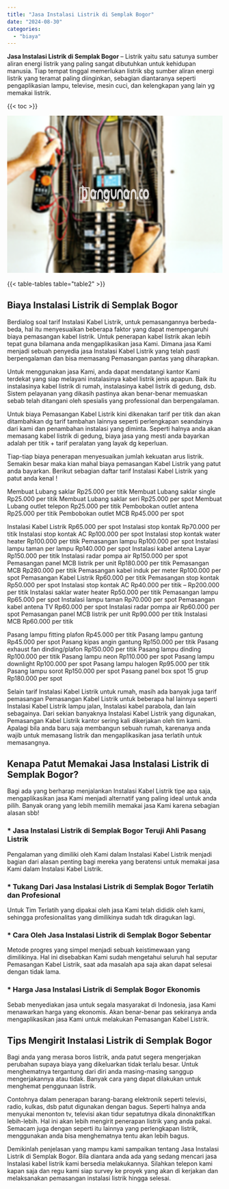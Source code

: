 ```yaml
---
title: "Jasa Instalasi Listrik di Semplak Bogor"
date: "2024-08-30"
categories: 
  - "biaya"
---
```


**Jasa Instalasi Listrik di Semplak Bogor** – Listrik yaitu satu satunya sumber aliran energi listrik yang paling sangat dibutuhkan untuk kehidupan manusia. Tiap tempat tinggal memerlukan listrik sbg sumber aliran energi listrik yang teramat paling diinginkan, sebagian diantaranya seperti pengaplikasian lampu, televise, mesin cuci, dan kelengkapan yang lain yg memakai listrik.

{{< toc >}}

![Jasa Instalasi Listrik di Semplak Bogor](/images/instalasi-listrik-murah41.png)

{{< table-tables table="table2" >}}

## Biaya Instalasi Listrik di Semplak Bogor

Berdialog soal tarif Instalasi Kabel Listrik, untuk pemasangannya berbeda-beda, hal itu menyesuaikan beberapa faktor yang dapat mempengaruhi biaya pemasangan kabel listrik. Untuk penerapan kabel listrik akan lebih tepat guna bilamana anda mengaplikasikan jasa Kami. Dimana jasa Kami menjadi sebuah penyedia jasa Instalasi Kabel Listrik yang telah pasti berpengalaman dan bisa memasang Pemasangan pantas yang diharapkan.

Untuk menggunakan jasa Kami, anda dapat mendatangi kantor Kami terdekat yang siap melayani instalasinya kabel listrik jenis apapun. Baik itu instalasinya kabel listrik di rumah, instalasinya kabel listrik di gedung, dsb. Sistem pelayanan yang dikasih pastinya akan benar-benar memuaskan sebab telah ditangani oleh spesialis yang professional dan berpengalaman.

Untuk biaya Pemasangan Kabel Listrik kini dikenakan tarif per titik dan akan ditambahkan dg tarif tambahan lainnya seperti perlengkapan seandainya dari kami dan penambahan instalasi yang diminta. Seperti halnya anda akan memasang kabel listrik di gedung, biaya jasa yang mesti anda bayarkan adalah per titik + tarif peralatan yang layak dg keperluan.

Tiap-tiap biaya penerapan menyesuaikan jumlah kekuatan arus listrik. Semakin besar maka kian mahal biaya pemasangan Kabel Listrik yang patut anda bayarkan. Berikut sebagian daftar tarif Instalasi Kabel Listrik yang patut anda kenal !

Membuat Lubang saklar Rp25.000 per titik Membuat Lubang saklar single Rp25.000 per titik Membuat Lubang saklar seri Rp25.000 per spot Membuat Lubang outlet telepon Rp25.000 per titik Pembobokan outlet antena Rp25.000 per titik Pembobokan outlet MCB Rp45.000 per spot

Instalasi Kabel Listrik Rp65.000 per spot Instalasi stop kontak Rp70.000 per titik Instalasi stop kontak AC Rp100.000 per spot Instalasi stop kontak water heater Rp100.000 per titik Pemasangan lampu Rp100.000 per spot Instalasi lampu taman per lampu Rp140.000 per spot Instalasi kabel antena Layar Rp150.000 per titik Instalasi radar pompa air Rp150.000 per spot Pemasangan panel MCB listrik per unit Rp180.000 per titik Pemasangan MCB Rp280.000 per titik Pemasangan kabel induk per meter Rp100.000 per spot Pemasangan Kabel Listrik Rp60.000 per titik Pemasangan stop kontak Rp50.000 per spot Instalasi stop kontak AC Rp40.000 per titik – Rp200.000 per titik Instalasi saklar water heater Rp50.000 per titik Pemasangan lampu Rp65.000 per spot Instalasi lampu taman Rp70.000 per spot Pemasangan kabel antena TV Rp60.000 per spot Instalasi radar pompa air Rp60.000 per spot Pemasangan panel MCB listrik per unit Rp90.000 per titik Instalasi MCB Rp60.000 per titik

Pasang lampu fitting plafon Rp45.000 per titik Pasang lampu gantung Rp45.000 per spot Pasang kipas angin gantung Rp150.000 per titik Pasang exhaust fan dinding/plafon Rp150.000 per titik Pasang lampu dinding Rp100.000 per titik Pasang lampu neon Rp110.000 per spot Pasang lampu downlight Rp100.000 per spot Pasang lampu halogen Rp95.000 per titik Pasang lampu sorot Rp150.000 per spot Pasang panel box spot 15 grup Rp180.000 per spot

Selain tarif Instalasi Kabel Listrik untuk rumah, masih ada banyak juga tarif pemasangan Pemasangan Kabel Listrik untuk beberapa hal lainnya seperti Instalasi Kabel Listrik lampu jalan, Instalasi kabel parabola, dan lain sebagainya. Dari sekian banyaknya Instalasi Kabel Listrik yang digunakan, Pemasangan Kabel Listrik kantor sering kali dikerjakan oleh tim kami. Apalagi bila anda baru saja membangun sebuah rumah, karenanya anda wajib untuk memasang listrik dan mengaplikasikan jasa terlatih untuk memasangnya.

## Kenapa Patut Memakai Jasa Instalasi Listrik di Semplak Bogor?

Bagi ada yang berharap menjalankan Instalasi Kabel Listrik tipe apa saja, mengaplikasikan jasa Kami menjadi alternatif yang paling ideal untuk anda pilih. Banyak orang yang lebih memilih memakai jasa Kami karena sebagian alasan sbb!

### \* Jasa Instalasi Listrik di Semplak Bogor Teruji Ahli Pasang Listrik

Pengalaman yang dimiliki oleh Kami dalam Instalasi Kabel Listrik menjadi bagian dari alasan penting bagi mereka yang beratensi untuk memakai jasa Kami dalam Instalasi Kabel Listrik.

### \* Tukang Dari Jasa Instalasi Listrik di Semplak Bogor Terlatih dan Profesional

Untuk Tim Terlatih yang dipakai oleh jasa Kami telah dididik oleh kami, sehingga profesionalitas yang dimilikinya sudah tdk diragukan lagi.

### \* Cara Oleh Jasa Instalasi Listrik di Semplak Bogor Sebentar

Metode progres yang simpel menjadi sebuah keistimewaan yang dimilikinya. Hal ini disebabkan Kami sudah mengetahui seluruh hal seputar Pemasangan Kabel Listrik, saat ada masalah apa saja akan dapat selesai dengan tidak lama.

### \* Harga Jasa Instalasi Listrik di Semplak Bogor Ekonomis

Sebab menyediakan jasa untuk segala masyarakat di Indonesia, jasa Kami menawarkan harga yang ekonomis. Akan benar-benar pas sekiranya anda mengaplikasikan jasa Kami untuk melakukan Pemasangan Kabel Listrik.

## Tips Mengirit Instalasi Listrik di Semplak Bogor


Bagi anda yang merasa boros listrik, anda patut segera mengerjakan perubahan supaya biaya yang dikeluarkan tidak terlalu besar. Untuk menghematnya tergantung dari diri anda masing-masing sanggup mengerjakannya atau tidak. Banyak cara yang dapat dilakukan untuk menghemat penggunaan listrik.

Contohnya dalam penerapan barang-barang elektronik seperti televisi, radio, kulkas, dsb patut digunakan dengan bagus. Seperti halnya anda menyukai menonton tv, televisi akan tidur sepatutnya dikala dinonaktifkan lebih-lebih. Hal ini akan lebih mengirit penerapan listrik yang anda pakai. Semacam juga dengan seperti itu lainnya yang perlengkapan listrik, menggunakan anda bisa menghematnya tentu akan lebih bagus.

Demikinlah penjelasan yang mampu kami sampaikan tentang Jasa Instalasi Listrik di Semplak Bogor. Bila diantara anda ada yang sedang mencari jasa Instalasi kabel listrik kami bersedia melakukannya. Silahkan telepon kami kapan saja dan regu kami siap survey ke proyek yang akan di kerjakan dan melaksanakan pemasangan instalasi listrik hingga selesai.
